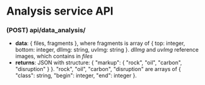 # Analysis service API

### (POST) api/data_analysis/
- **data**: { files, fragments }, where fragments is array of { top: integer, bottom: integer, dlImg: string, uvImg: string }.
*dlImg* and *uvImg* reference images, which contains in *files*
- **returns**: JSON with structure: { "markup": { "rock", "oil", "carbon", "disruption" } }. "rock", "oil", "carbon",
"disruption" are arrays of { "class": string, "begin": integer, "end": integer }.

